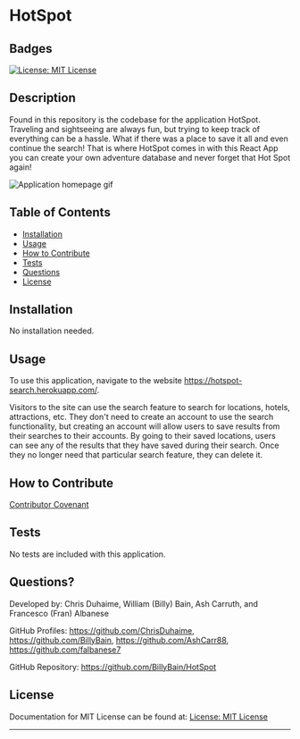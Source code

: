 # HotSpot

## Badges

[![License: MIT License](https://img.shields.io/badge/license-MIT%20License-blue)](https://choosealicense.com/licenses/mit/)

## Description

Found in this repository is the codebase for the application HotSpot. Traveling and sightseeing are always fun, but trying to keep track of everything can be a hassle. What if there was a place to save it all and even continue the search! That is where HotSpot comes in with this React App you can create your own adventure database and never forget that Hot Spot again!

![Application homepage gif](./assets/hotspot.gif)

## Table of Contents

- [Installation](#installation)
- [Usage](#usage)
- [How to Contribute](#how-to-contribute)
- [Tests](#tests)
- [Questions](#questions)
- [License](#license)

## Installation

No installation needed.

## Usage

To use this application, navigate to the website https://hotspot-search.herokuapp.com/.

Visitors to the site can use the search feature to search for locations, hotels, attractions, etc. They don't need to create an account to use the search functionality, but creating an account will allow users to save results from their searches to their accounts. By going to their saved locations, users can see any of the results that they have saved during their search. Once they no longer need that particular search feature, they can delete it.

## How to Contribute

[Contributor Covenant](https://www.contributor-covenant.org/)

## Tests

No tests are included with this application.

## Questions?

Developed by: Chris Duhaime, William (Billy) Bain, Ash Carruth, and Francesco (Fran) Albanese

GitHub Profiles: https://github.com/ChrisDuhaime, https://github.com/BillyBain, https://github.com/AshCarr88, https://github.com/falbanese7

GitHub Repository: https://github.com/BillyBain/HotSpot

## License

Documentation for MIT License can be found at:
[License: MIT License](https://choosealicense.com/licenses/mit/)

---
